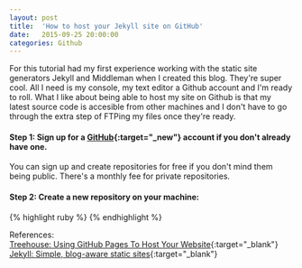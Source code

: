 ```yaml
---
layout: post
title:  'How to host your Jekyll site on GitHub'
date:   2015-09-25 20:00:00
categories: Github
---
```


For this tutoriaI had my first experience working with the static site generators Jekyll and Middleman when I created this blog. They're super cool. All I need is my console, my text editor a Github account and I'm ready to roll. What I like about being able to host my site on Github is that my latest source code is accesible from other machines and I don't have to go through the extra step of FTPing my files once they're ready.

#### Step 1: Sign up for a [GitHub](https://github.com/){:target="_new"} account if you don't already have one.
You can sign up and create repositories for free if you don't mind them being public. There's a monthly fee for private repositories.

#### Step 2: Create a new repository on your machine:


{% highlight ruby %}
{% endhighlight %}



References:  
[Treehouse: Using GitHub Pages To Host Your Website](http://blog.teamtreehouse.com/using-github-pages-to-host-your-website){:target="_blank"}  
[Jekyll: Simple, blog-aware static sites](https://jekyllrb.com/){:target="_blank"}  
